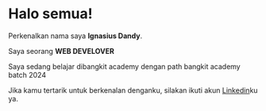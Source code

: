 # Halo semua! 

Perkenalkan nama saya **Ignasius Dandy**.<br>

Saya seorang **WEB DEVELOVER** <br>

Saya sedang belajar dibangkit academy dengan path bangkit academy batch 2024<br>

Jika kamu tertarik untuk berkenalan denganku, silakan ikuti akun [Linkedin](https://www.linkedin.com/in/ignasius-dandy-b2b3a1307/)ku ya.
